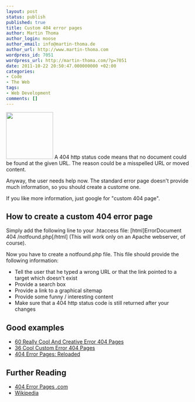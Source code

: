 ```yaml
---
layout: post
status: publish
published: true
title: Custom 404 error pages
author: Martin Thoma
author_login: moose
author_email: info@martin-thoma.de
author_url: http://www.martin-thoma.com
wordpress_id: 7051
wordpress_url: http://martin-thoma.com/?p=7051
date: 2011-10-22 20:50:47.000000000 +02:00
categories:
- Code
- The Web
tags:
- Web Development
comments: []
---
```

<a href="http://martin-thoma.com/wp-content/uploads/2011/10/404-Not-Found.png"><img src="http://martin-thoma.com/wp-content/uploads/2011/10/404-Not-Found.png" alt="" title="404 Not Found" width="128" height="128" class="alignleft size-full wp-image-7061" /></a> A 404 http status code means that no document could be found at the given URL. The reason could be a misspelled URL or moved content. 

Anyway, the user needs help now. The standard error page doesn't provide much information, so you should create a custome one.

If you like more information, just google for "custom 404 page".

<h2>How to create a custom 404 error page</h2>
Simply add the following line to your .htaccess file:
[html]ErrorDocument 404 /notfound.php[/html]
(This will work only on an Apache webserver, of course).

Now you have to create a notfound.php file. This file should provide the following information:
<ul>
  <li>Tell the user that he typed a wrong URL or that the link pointed to a target which doesn't exist</li>
  <li>Provide a search box</li>
  <li>Provide a link to a graphical sitemap</li>
  <li>Provide some funny / interesting content</li>
  <li>Make sure that a 404 http status code is still returned after your changes</li>
</ul>

<h2>Good examples</h2>
<ul>
  <li><a href="http://www.hongkiat.com/blog/60-really-cool-and-creative-error-404-pages/">60 Really Cool And Creative Error 404 Pages</a></li>
  <li><a href="http://dzineblog.com/2008/11/custom-error-404-pages.html">36 Cool Custom Error 404 Pages</a></li>
  <li><a href="http://www.smashingmagazine.com/2007/08/17/404-error-pages-reloaded/">404 Error Pages: Reloaded</a></li>
</ul>

<h2>Further Reading</h2>
<ul>
  <li><a href="http://www.404errorpages.com/">404 Error Pages .com</a></li>
  <li><a href="http://en.wikipedia.org/wiki/HTTP_404">Wikipedia</a></li>
</ul>
